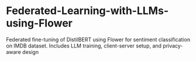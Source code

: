 # Federated-Learning-with-LLMs-using-Flower
Federated fine-tuning of DistilBERT using Flower for sentiment classification on IMDB dataset. Includes LLM training, client-server setup, and privacy-aware design
